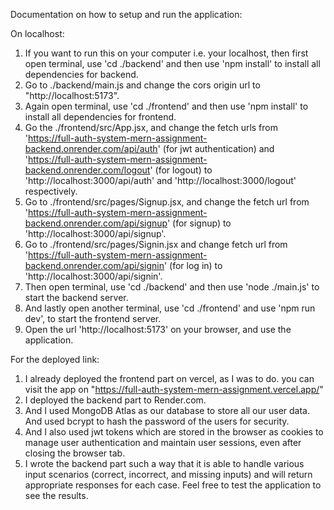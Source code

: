 Documentation on how to setup and run the application:

On localhost:
1. If you want to run this on your computer i.e. your localhost, then first open terminal, use 'cd ./backend' and then use 'npm install' to install all dependencies for backend.
2. Go to ./backend/main.js and change the cors origin url to "http://localhost:5173".
3. Again open terminal, use 'cd ./frontend' and then use 'npm install' to install all dependencies for frontend.
4. Go the ./frontend/src/App.jsx, and change the fetch urls from 'https://full-auth-system-mern-assignment-backend.onrender.com/api/auth' (for jwt authentication) and 'https://full-auth-system-mern-assignment-backend.onrender.com/logout' (for logout) to 'http://localhost:3000/api/auth' and 'http://localhost:3000/logout' respectively.
5. Go to ./frontend/src/pages/Signup.jsx, and change the fetch url from 'https://full-auth-system-mern-assignment-backend.onrender.com/api/signup' (for signup) to 'http://localhost:3000/api/signup'.
6. Go to ./frontend/src/pages/Signin.jsx and change fetch url from 'https://full-auth-system-mern-assignment-backend.onrender.com/api/signin' (for log in) to 'http://localhost:3000/api/signin'.
7. Then open terminal, use 'cd ./backend' and then use 'node ./main.js' to start the backend server.
8. And lastly open another terminal, use 'cd ./frontend' and use 'npm run dev', to start the frontend server.
9. Open the url 'http://localhost:5173' on your browser, and use the application.

For the deployed link:
1. I already deployed the frontend part on vercel, as I was to do. you can visit the app on "https://full-auth-system-mern-assignment.vercel.app/"
2. I deployed the backend part to Render.com.
3. And I used MongoDB Atlas as our database to store all our user data. And used bcrypt to hash the password of the users for security.
4. And I also used jwt tokens which are stored in the browser as cookies to manage user authentication and maintain user sessions, even after closing the browser tab.
5. I wrote the backend part such a way that it is able to handle various input scenarios (correct, incorrect, and missing inputs) and will return appropriate responses for each case. Feel free to test the application to see the results.
